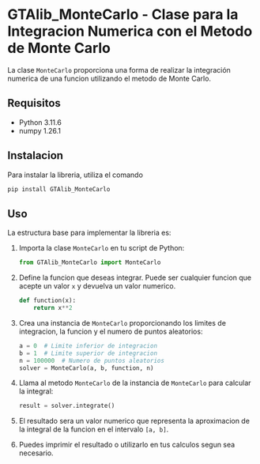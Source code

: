 # GTAlib_MonteCarlo - Clase para la Integracion Numerica con el Metodo de Monte Carlo

La clase `MonteCarlo` proporciona una forma de realizar la integración numerica de una funcion utilizando el metodo de Monte Carlo. 

## Requisitos

- Python 3.11.6
- numpy 1.26.1


## Instalacion

Para instalar la libreria, utiliza el comando

```bash
pip install GTAlib_MonteCarlo
```


## Uso
La estructura base para implementar la libreria es:

1. Importa la clase `MonteCarlo` en tu script de Python:

    ```python
    from GTAlib_MonteCarlo import MonteCarlo 
    ```
2. Define la funcion que deseas integrar. Puede ser cualquier funcion que acepte un valor `x` y devuelva un valor numerico.

   ```python
   def function(x):
       return x**2  
   ```

3. Crea una instancia de `MonteCarlo` proporcionando los limites de integracion, la funcion y el numero de puntos aleatorios:

   ```python
   a = 0  # Limite inferior de integracion
   b = 1  # Limite superior de integracion
   n = 100000  # Numero de puntos aleatorios
   solver = MonteCarlo(a, b, function, n)
   ```

4. Llama al metodo `MonteCarlo` de la instancia de `MonteCarlo` para calcular la integral:

   ```python
   result = solver.integrate()
   ```

5. El resultado sera un valor numerico que representa la aproximacion de la integral de la funcion en el intervalo `[a, b]`.

6. Puedes imprimir el resultado o utilizarlo en tus calculos segun sea necesario.

